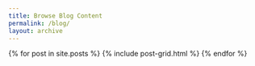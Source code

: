 ```yaml
---
title: Browse Blog Content
permalink: /blog/
layout: archive
---
```


<div class="tiles">
{% for post in site.posts %}
  {% include post-grid.html %}
{% endfor %}
</div><!-- /.tiles -->